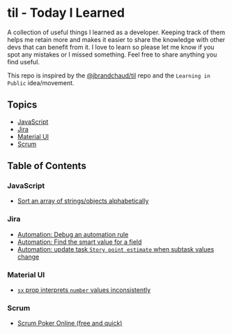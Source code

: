 # til - Today I Learned

A collection of useful things I learned as a developer. Keeping track of them helps me retain more and makes it easier to share the knowledge with other devs that can benefit from it. I love to learn so please let me know if you spot any mistakes or I missed something. Feel free to share anything you find useful.

This repo is inspired by the [@jbrandchaud/til](https://github.com/jbranchaud/til) repo and the `Learning in Public` idea/movement.

## Topics

* [JavaScript](#javascript)
* [Jira](#jira)
* [Material UI](#material-ui)
* [Scrum](#scrum)

## Table of Contents

### JavaScript

* [Sort an array of strings/objects alphabetically](javascript/sort-array-of-strings-alphabetical.md)

### Jira

* [Automation: Debug an automation rule](jira/automation-debug-a-rule.md)
* [Automation: Find the smart value for a field](jira/automation-find-smart-value-for-field.md)
* [Automation: update task `Story point estimate` when subtask values change](jira/automation-sum-of-story-point-estimate.md)

### Material UI

* [`sx` prop interprets `number` values inconsistently](material-ui/sx-prop-interprets-number-values-inconsistently.md)

### Scrum

* [Scrum Poker Online (free and quick)](scrum/scrum-poker-online-free-quick.md)
